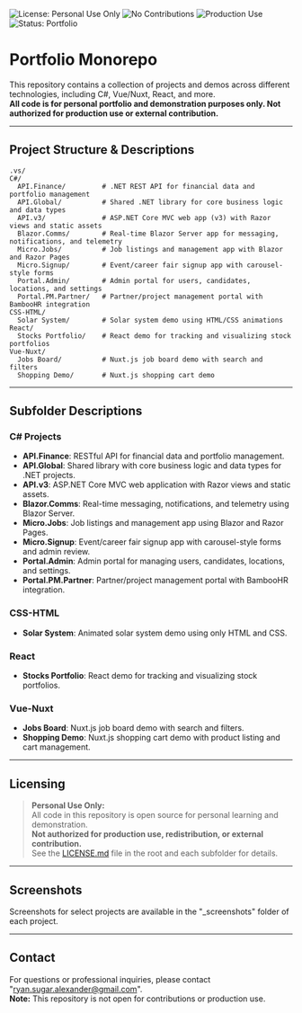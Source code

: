 ![License: Personal Use Only](https://img.shields.io/badge/license-personal--use--only-blue.svg)
![No Contributions](https://img.shields.io/badge/contributions-closed-red.svg)
![Production Use](https://img.shields.io/badge/production%20use-not%20authorized-lightgrey.svg)
![Status: Portfolio](https://img.shields.io/badge/status-portfolio-brightgreen.svg)

# Portfolio Monorepo

This repository contains a collection of projects and demos across different technologies, including C#, Vue/Nuxt, React, and more.  
**All code is for personal portfolio and demonstration purposes only. Not authorized for production use or external contribution.**

---

## Project Structure & Descriptions

```
.vs/
C#/
  API.Finance/         # .NET REST API for financial data and portfolio management
  API.Global/          # Shared .NET library for core business logic and data types
  API.v3/              # ASP.NET Core MVC web app (v3) with Razor views and static assets
  Blazor.Comms/        # Real-time Blazor Server app for messaging, notifications, and telemetry
  Micro.Jobs/          # Job listings and management app with Blazor and Razor Pages
  Micro.Signup/        # Event/career fair signup app with carousel-style forms
  Portal.Admin/        # Admin portal for users, candidates, locations, and settings
  Portal.PM.Partner/   # Partner/project management portal with BambooHR integration
CSS-HTML/
  Solar System/        # Solar system demo using HTML/CSS animations
React/
  Stocks Portfolio/    # React demo for tracking and visualizing stock portfolios
Vue-Nuxt/
  Jobs Board/          # Nuxt.js job board demo with search and filters
  Shopping Demo/       # Nuxt.js shopping cart demo
```

---

## Subfolder Descriptions

### C# Projects

- **API.Finance**: RESTful API for financial data and portfolio management.
- **API.Global**: Shared library with core business logic and data types for .NET projects.
- **API.v3**: ASP.NET Core MVC web application with Razor views and static assets.
- **Blazor.Comms**: Real-time messaging, notifications, and telemetry using Blazor Server.
- **Micro.Jobs**: Job listings and management app using Blazor and Razor Pages.
- **Micro.Signup**: Event/career fair signup app with carousel-style forms and admin review.
- **Portal.Admin**: Admin portal for managing users, candidates, locations, and settings.
- **Portal.PM.Partner**: Partner/project management portal with BambooHR integration.

### CSS-HTML

- **Solar System**: Animated solar system demo using only HTML and CSS.

### React

- **Stocks Portfolio**: React demo for tracking and visualizing stock portfolios.

### Vue-Nuxt

- **Jobs Board**: Nuxt.js job board demo with search and filters.
- **Shopping Demo**: Nuxt.js shopping cart demo with product listing and cart management.

---

## Licensing

> **Personal Use Only:**  
> All code in this repository is open source for personal learning and demonstration.  
> **Not authorized for production use, redistribution, or external contribution.**  
> See the [LICENSE.md](LICENSE.md) file in the root and each subfolder for details.

---

## Screenshots

Screenshots for select projects are available in the "\_screenshots" folder of each project.

---

## Contact

For questions or professional inquiries, please contact "ryan.sugar.alexander@gmail.com".  
**Note:** This repository is not open for contributions or production use.
